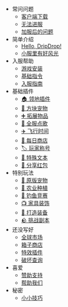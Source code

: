 * 常问问题
    * [客户端下载](download.md)
    * [无法进服](cantjoin.md)
    * [加服后的问题](firstjoin.md)
* 简单介绍
    * [Hello, DripDrop!](about.md)
    * [小服里有好风光](promote.md)
* 入服帮助
    * [游戏安装](installgame.md)
    * [基础指令](command.md)
    * [入服指南](joinproblem.md)
* 基础插件
    * [🏠 领地插件](residence.md)
    * [🧊 方块宠物](companions.md)
    * [➕ 拓展物品](itemsadder.md)
    * [📀 全服点歌](allmusic.md)
    * [✈️ 飞行时间](fly.md)
    * [🏪 每日商店](dailyshop.md)
    * [🏷️ 玩家称号](tags.md)
    * [📝 特殊文本](text.md)
    * [🧧 分享红包](redpacket.md)
* 特别玩法
    * [🐖 原版宠物](mypet.md)
    * [🌱 农业种植](farm.md)
    * [🐋 钓鱼竞赛](fishing.md)
    * [📺 家具装饰](furniture.md)
    * [🔨 打造装备](rpgitem.md)
    * [🪨 挑战副本](boss.md)
* 还没写好
    * [全球市场](globalmarket.md)
    * [箱子商店](quickshop.md)
    * [特效插件](procosmetics.md)
    * [破坏查询](coreprotect.md)
* 喜爱
    * [赞助支持](donate.md)
    * [帮助我们](helpus.md)
* 秘密
    * [小小技巧](tips.md)